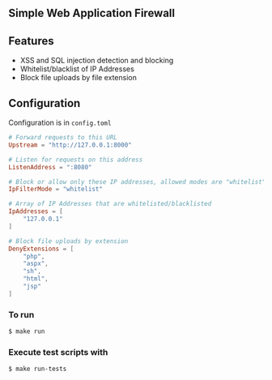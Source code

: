 ## Simple Web Application Firewall

## Features
 - XSS and SQL injection detection and blocking
 - Whitelist/blacklist of IP Addresses
 - Block file uploads by file extension

## Configuration
Configuration is in `config.toml`

```toml
# Forward requests to this URL
Upstream = "http://127.0.0.1:8000"

# Listen for requests on this address
ListenAddress = ":8080"

# Block or allow only these IP addresses, allowed modes are "whitelist" and "blacklist"
IpFilterMode = "whitelist"

# Array of IP Addresses that are whitelisted/blacklisted
IpAddresses = [
    "127.0.0.1"
]

# Block file uploads by extension
DenyExtensions = [
    "php",
    "aspx",
    "sh",
    "html",
    "jsp"
]
```

### To run

```bash
$ make run
```

### Execute test scripts with
```bash
$ make run-tests
```
